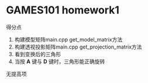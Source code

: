 # GAMES101 homework1

得分点

1. 构建模型矩阵main.cpp get_model_matrix方法
2. 构建透视投影矩阵main.cpp get_projection_matrix方法
3. 看到变换后的三角形
4. 当按 **A** 键与 **D** 键时，三角形能正确旋转

无提高项

